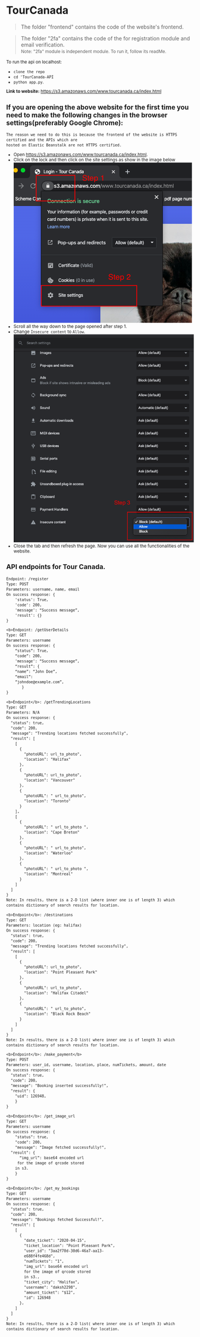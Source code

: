 # TourCanada

> The folder "frontend" contains the code of the website's frontend.
 
> The folder "2fa" contains the code of the for registration module and email verification.
><br><small>Note: "2fa" module is independent module. To run it, follow its readMe.

To run the api on localhost:
* `clone the repo`
* `cd 'TourCanada-API`
* `python app.py`.

<b>Link to website:</b> https://s3.amazonaws.com/www.tourcanada.ca/index.html

## If you are opening the above website for the first time you need to make the following changes in the browser settings(preferably Google Chrome):
```
The reason we need to do this is because the frontend of the website is HTTPS certified and the APIs which are 
hosted on Elastic Beanstalk are not HTTPS certified.
```
 * Open https://s3.amazonaws.com/www.tourcanada.ca/index.html.
 * Click on the lock and then click on the site settings as show in the image below
 ![Step 1 and 2](imgs/step1_2.png)
 * Scroll all the way down to the page opened after step 1.
 * Change `Insecure content` to `Allow`.
 ![Step 3](imgs/step3.png)
 * Close the tab and then refresh the page.
 Now you can use all the functionalities of the website.
 
 
## API endpoints for Tour Canada.

```
Endpoint: /register
Type: POST
Parameters: username, name, email
On success response: {
    'status': True,
    'code': 200,
    'message': “Success message”,
    'result': {}
}
```
```
<b>Endpoint: /getUserDetails
Type: GET
Parameters: username
On success response: {
    “status”: True,
    “code”: 200,
    'message': “Success message”,
    “result”: {
    “name”: “John Doe”, 
    “email”: 
    ”johndoe@example.com”,
       }
}
``` 
```
<b>Endpoint</b>: /getTrendingLocations
Type: GET
Parameters: N/A
On success response: {
  "status": true,
  "code": 200,
  "message": "Trending locations fetched successfully",
  "result": [
    [
      {
        "photoURL": url_to_photo",
        "location": "Halifax"
      },
      {
        "photoURL": url_to_photo",
        "location": "Vancouver"
      },
      {
        "photoURL": " url_to_photo",
        "location": "Toronto"
      }
    ],
    [
      {
        "photoURL": " url_to_photo ",
        "location": "Cape Breton"
      },
      {
        "photoURL": " url_to_photo",
        "location": "Waterloo"
      },
      {
        "photoURL": " url_to_photo ",
        "location": "Montreal"
      }
    ]
  ]
}
Note: In results, there is a 2-D list (where inner one is of length 3) which contains dictionary of search results for location.
```
```
<b>Endpoint</b>: /destinations
Type: GET
Parameters: location (eg: halifax)
On success response: {
  "status": true,
  "code": 200,
  "message": "Trending locations fetched successfully",
  "result": [
    [
      {
        "photoURL": url_to_photo",
        "location": "Point Pleasant Park"
      },
      {
        "photoURL": url_to_photo",
        "location": "Halifax Citadel"
      },
      {
        "photoURL": " url_to_photo",
        "location": "Black Rock Beach"
      }
    ]
  ]
}
Note: In results, there is a 2-D list( where inner one is of length 3) which contains dictionary of search results for location.
```
```
<b>Endpoint</b>: /make_payment</b>
Type: POST
Parameters: user_id, username, location, place, numTickets, amount, date
On success response: {
  "status": true,
  "code": 200,
  "message": "Booking inserted successfully!",
  "result": {
    "uid": 126948,
    }
}
```
```
<b>Endpoint</b>: /get_image_url
Type: GET
Parameters: username
On success response: {
    "status": true,
    "code": 200,
    "message": "Image fetched successfully!",
  "result": {
      “img_url”: base64 encoded url
     for the image of qrcode stored
    in s3.
    }
}
```
```
<b>Endpoint</b>: /get_my_bookings
Type: GET
Parameters: username
On success response: {
  "status": true,
  "code": 200,
  "message": "Bookings fetched Successful!",
  "result": [
    [
      {
        "date_ticket": "2020-04-15",
        "ticket_location": "Point Pleasant Park",
        "user_id": "3aa2f70d-30d6-46a7-aa13-
        e688f4fe468d",
        "numTickets": "1",
        "img_url": base64 encoded url
        for the image of qrcode stored
        in s3.,
        "ticket_city": "Halifax",
        "username": "daksh2298",
        "amount_ticket": "$12",
        "id": 126948
      },
    ]
  ]
}
Note: In results, there is a 2-D list( where inner one is of length 3) which contains dictionary of search results for location.
```